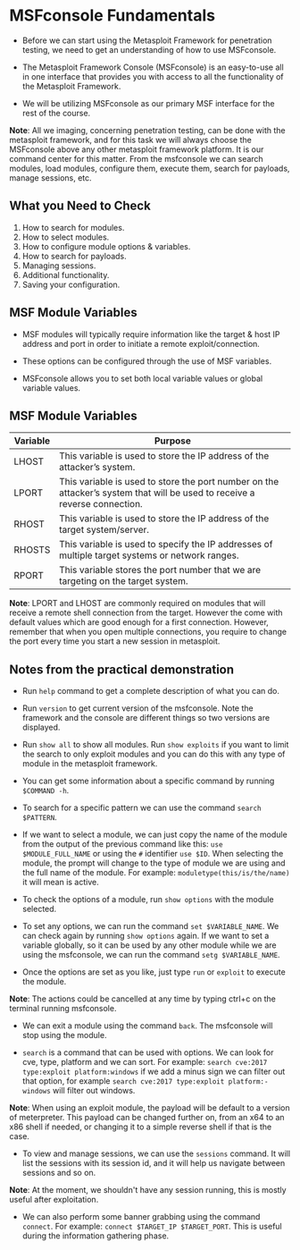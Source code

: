# MSFconsole Fundamentals

+ Before we can start using the Metasploit Framework for penetration testing, we need to get an understanding of how to use MSFconsole.

+ The Metasploit Framework Console (MSFconsole) is an easy-to-use all in one interface that provides you with access to all the functionality of the Metasploit Framework.

+ We will be utilizing MSFconsole as our primary MSF interface for the rest of the course.

**Note**: All we imaging, concerning penetration testing, can be done with the metasploit framework, and for this task we will always choose the MSFconsole above any other metasploit framework platform. It is our command center for this matter. From the msfconsole we can search modules, load modules, configure them, execute them, search for payloads, manage sessions, etc.

## What you Need to Check

1. How to search for modules.
2. How to select modules.
3. How to configure module options & variables.
4. How to search for payloads.
5. Managing sessions.
6. Additional functionality.
7. Saving your configuration.

## MSF Module Variables

+ MSF modules will typically require information like the target & host IP address and port in order to initiate a remote exploit/connection.

+ These options can be configured through the use of MSF variables.

+ MSFconsole allows you to set both local variable values or global variable values.

## MSF Module Variables

| Variable | Purpose                                                                                                                    |
| -------- | -------------------------------------------------------------------------------------------------------------------------- |
| LHOST    | This variable is used to store the IP address of the attacker’s system.                                                    |
| LPORT    | This variable is used to store the port number on the attacker’s system that will be used to receive a reverse connection. |
| RHOST    | This variable is used to store the IP address of the target system/server.                                                 |
| RHOSTS   | This variable is used to specify the IP addresses of multiple target systems or network ranges.                            |
| RPORT    | This variable stores the port number that we are targeting on the target system.                                           |

**Note**: LPORT and LHOST are commonly required on modules that will receive a remote shell connection from the target. However the come with default values which are good enough for a first connection. However, remember that when you open multiple connections, you require to change the port every time you start a new session in metasploit.

## Notes from the practical demonstration

- Run `help` command to get a complete description of what you can do.

- Run `version` to get current version of the msfconsole. Note the framework and the console are different things so two versions are displayed.

- Run `show all` to show all modules. Run `show exploits` if you want to limit the search to only exploit modules and you can do this with any type of module in the metasploit framework.

- You can get some information about a specific command by running `$COMMAND -h`.

- To search for a specific pattern we can use the command `search $PATTERN`.

- If we want to select a module, we can just copy the name of the module from the output of the previous command like this: `use $MODULE_FULL_NAME` or using the `#` identifier `use $ID`. When selecting the module, the prompt will change to the type of module we are using and the full name of the module. For example: `moduletype(this/is/the/name)` it will mean is active.

- To check the options of a module, run `show options` with the module selected.

- To set any options, we can run the command `set $VARIABLE_NAME`. We can check again by running `show options` again. If we want to set a variable globally, so it can be used by any other module while we are using the msfconsole, we can run the command `setg $VARIABLE_NAME`.

- Once the options are set as you like, just type `run` or `exploit` to execute the module.

**Note**: The actions could be cancelled at any time by typing ctrl+c on the terminal running msfconsole.

- We can exit a module using the command `back`. The msfconsole will stop using the module.

- `search` is a command that can be used with options. We can look for cve, type, platform and we can sort. For example: `search cve:2017 type:exploit platform:windows` if we add a minus sign we can filter out that option, for example `search cve:2017 type:exploit platform:-windows` will filter out windows.

**Note**: When using an exploit module, the payload will be default to a version of meterpreter. This payload can be changed further on, from an x64 to an x86 shell if needed, or changing it to a simple reverse shell if that is the case.

- To view and manage sessions, we can use the `sessions` command. It will list the sessions with its session id, and it will help us navigate between sessions and so on.

**Note**: At the moment, we shouldn't have any session running, this is mostly useful after exploitation.

- We can also perform some banner grabbing using the command `connect`. For example: `connect $TARGET_IP $TARGET_PORT`. This is useful during the information gathering phase.
